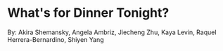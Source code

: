 # What's for Dinner Tonight?
By: Akira Shemansky, Angela Ambriz, Jiecheng Zhu, Kaya Levin, Raquel Herrera-Bernardino, Shiyen Yang
